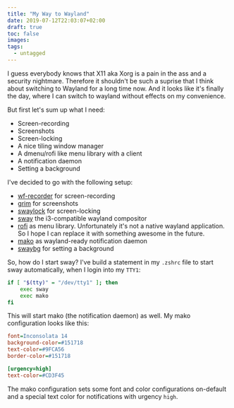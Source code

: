 ```yaml
---
title: "My Way to Wayland"
date: 2019-07-12T22:03:07+02:00
draft: true
toc: false
images:
tags:
  - untagged
---
```


I guess everybody knows that X11 aka Xorg is a pain in the ass and a security nightmare.
Therefore it shouldn't be such a suprise that I think about switching to Wayland for a long time now.
And it looks like it's finally the day, where I can switch to wayland without effects on my convenience.

But first let's sum up what I need:

* Screen-recording
* Screenshots
* Screen-locking
* A nice tiling window manager
* A dmenu/rofi like menu library with a client
* A notification daemon
* Setting a background

I've decided to go with the following setup:

* [wf-recorder](https://github.com/ammen99/wf-recorder) for screen-recording
* [grim](https://github.com/emersion/grim) for screenshots
* [swaylock](https://github.com/swaywm/swaylock) for screen-locking
* [sway](https://github.com/swaywm/sway) the i3-compatible wayland compositor
* [rofi](https://github.com/davatorium/rofi) as menu library. Unfortunately it's not a native wayland application. So I hope I can replace it with something awesome in the future.
* [mako](https://github.com/emersion/mako) as wayland-ready notification daemon
* [swaybg](https://github.com/swaywm/swaybg) for setting a background


So, how do I start sway? I've build a statement in my `.zshrc` file to start sway automatically, when I
login into my `TTY1`:
```bash
if [ "$(tty)" = "/dev/tty1" ]; then
	exec sway
	exec mako
fi
```

This will start mako (the notification daemon) as well.
My mako configuration looks like this:
```ini
font=Inconsolata 14
background-color=#151718
text-color=#9FCA56
border-color=#151718

[urgency=high]
text-color=#CD3F45
```

The mako configuration sets some font and color configurations on-default and a special text color for notifications with urgency `high`.



